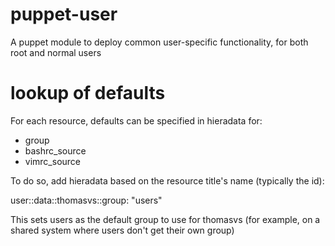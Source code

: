 puppet-user
===========

A puppet module to deploy common user-specific functionality, for both root and normal users

lookup of defaults
==================

For each resource, defaults can be specified in hieradata for:
 - group
 - bashrc_source
 - vimrc_source

To do so, add hieradata based on the resource title's name (typically the id):

user::data::thomasvs::group: "users"

This sets users as the default group to use for thomasvs (for example, on a
shared system where users don't get their own group)
